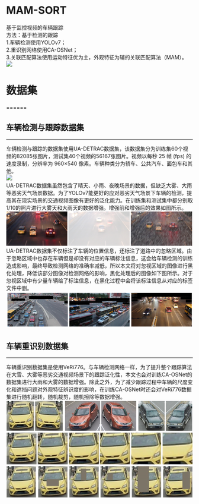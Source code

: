 # MAM-SORT
基于监控视频的车辆跟踪<br>
方法：基于检测的跟踪<br>
1.车辆检测使用YOLOv7；<br>
2.重识别网络使用CA-OSNet；<br>
3.关联匹配算法使用运动特征优为主，外观特征为辅的关联匹配算法（MAM）。<br>
![](https://github.com/wuchuimao/MAM-SORT/raw/main/images/MVI-39311.gif)<br>
# 数据集
======
## 车辆检测与跟踪数据集
-----
车辆检测与跟踪的数据集使用UA-DETRAC数据集，该数据集分为训练集60个视频的82085张图片，测试集40个视频的56167张图片。视频以每秒 25 帧 (fps) 的速度录制，分辨率为 960×540 像素。车辆种类分为轿车、公共汽车、面包车和其他。<br>
![](https://github.com/wuchuimao/MAM-SORT/raw/main/images/UA-DETRAC.jpg)<br>
UA-DETRAC数据集虽然包含了晴天、小雨、夜晚场景的数据，但缺乏大雾、大雨等恶劣天气场景数据。为了YOLOv7能更好的应对恶劣天气场景下车辆的检测，提高其在现实场景的交通视频图像有更好的泛化能力。在训练集和测试集中都分别取1/10的照片进行大雾天和大雨天的数据增强。增强前和增强后的效果如图所示。<br>
![](https://github.com/wuchuimao/MAM-SORT/raw/main/images/rain.jpg)<br>
UA-DETRAC数据集不仅标注了车辆的位置信息，还标注了道路中的忽略区域。由于忽略区域中也存在车辆但是却没有对应的车辆标注信息，这会给车辆检测的训练造成影响，最终导致检测网络的准确率减低，所以本文将对忽视区域的图像进行黑化处理，降低该部分图像对检测网络的影响，黑化处理后的图像如下图所示。对于忽视区域中有少量车辆给了标注信息，在黑化过程中会将该标注信息从对应的标签文件中删。<br>
![](https://github.com/wuchuimao/MAM-SORT/raw/main/images/ignore.jpg)<br>
## 车辆重识别数据集
-------
车辆重识别数据集是使用VeRi776。与车辆检测网络一样，为了提升整个跟踪算法在大雪、大雾等恶劣交通视频场景下的跟踪泛化性，本文也会对训练CA-OSNet的数据集进行大雨和大雾的数据增强。除此之外，为了减少跟踪过程中车辆的尺度变化和遮挡问题对外观特征辨识度的影响，在训练CA-OSNet时还会对VeRi776数据集进行随机翻转，随机裁剪，随机擦除等数据增强。
![](https://github.com/wuchuimao/MAM-SORT/raw/main/images/flip.jpg)<br>
![](https://github.com/wuchuimao/MAM-SORT/raw/main/images/crop.jpg)<br>
![](https://github.com/wuchuimao/MAM-SORT/raw/main/images/patch.jpg)<br>
